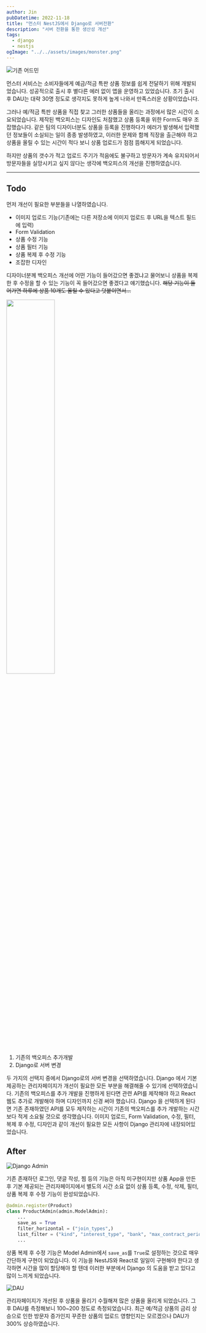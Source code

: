 ```yaml
---
author: Jin
pubDatetime: 2022-11-18
title: "먼스터 NestJS에서 Django로 서버전환"
description: "서버 전환을 통한 생산성 개선"
tags:
  - django
  - nestjs
ogImage: "../../assets/images/monster.png"
---
```


![기존 어드민](https://velog.velcdn.com/images/hojin9622/post/a2abd994-7b35-48d9-a054-ae8a19c5624f/image.png)

먼스터 서비스는 소비자들에게 예금/적금 특판 상품 정보를 쉽게 전달하기 위해 개발되었습니다.
성공적으로 출시 후 별다른 에러 없이 앱을 운영하고 있었습니다. 초기 출시 후 DAU는 대략 30명 정도로 생각지도 못하게 높게 나와서 만족스러운 상황이었습니다.

그러나 예/적금 특판 상품을 직접 찾고 그러한 상품들을 올리는 과정에서 많은 시간이 소요되었습니다. 제작된 백오피스는 디자인도 처참했고 상품 등록을 위한 Form도 매우 조잡했습니다.
같은 팀의 디자이너분도 상품을 등록을 진행하다가 에러가 발생해서 입력했던 정보들이 소실되는 일이 종종 발생하였고, 이러한 문제와 함께 직장을 출근해야 하고 상품을 올릴 수 있는 시간이 적다 보니 상품 업로드가 점점 뜸해지게 되었습니다.

하지만 상품의 갯수가 적고 업로드 주기가 적음에도 불구하고 방문자가 계속 유지되어서 방문자들을 실망시키고 싶지 않다는 생각에 백오피스의 개선을 진행하였습니다.

---

## Todo

먼저 개선이 필요한 부분들을 나열하였습니다.

- 이미지 업로드 기능(기존에는 다른 저장소에 이미지 업로드 후 URL을 텍스트 필드에 입력)
- Form Validation
- 상품 수정 기능
- 상품 필터 기능
- 상품 복제 후 수정 기능
- 조잡한 디자인

디자이너분께 백오피스 개선에 어떤 기능이 들어갔으면 좋겠냐고 물어보니 상품을 복제한 후 수정을 할 수 있는 기능이 꼭 들어갔으면 좋겠다고 얘기했습니다.
~~해당 기능이 들어가면 하루에 상품 10개도 올릴 수 있다고 덧붙이면서...~~

<p>
  <img
    src="https://velog.velcdn.com/images/hojin9622/post/ff159e00-056d-4ef2-a1ce-615384625e00/image.png"
    width="50%"
    alt=""
  />
</p>

1. 기존의 백오피스 추가개발
2. Django로 서버 변경

두 가지의 선택지 중에서 Django로의 서버 변경을 선택하였습니다.
Django 에서 기본 제공하는 관리자페이지가 개선이 필요한 모든 부분을 해결해줄 수 있기에 선택하였습니다.
기존의 백오피스를 추가 개발을 진행하게 된다면 관련 API를 제작해야 하고 React 웹도 추가로 개발해야 하며 디자인까지 신경 써야 했습니다.
Django 을 선택하게 된다면 기존 존재하였던 API를 모두 제작하는 시간이 기존의 백오피스를 추가 개발하는 시간보다 적게 소요될 것으로 생각했습니다.
이미지 업로드, Form Validation, 수정, 필터, 복제 후 수정, 디자인과 같이 개선이 필요한 모든 사항이 Django 관리자에 내장되어있었습니다.

## After

![Django Admin](https://velog.velcdn.com/images/hojin9622/post/f05fcfaf-f8f2-437d-9513-27a6644c82c7/image.png)

기존 존재하던 로그인, 댓글 작성, 찜 등의 기능은 아직 미구현이지만 상품 App을 만든 후 기본 제공되는 관리자페이지에서 별도의 시간 소요 없이 상품 등록, 수정, 삭제, 필터, 상품 복제 후 수정 기능이 완성되었습니다.

```python
@admin.register(Product)
class ProductAdmin(admin.ModelAdmin):
    ...
    save_as = True
    filter_horizontal = ("join_types",)
    list_filter = ("kind", "interest_type", "bank", "max_contract_period")
    ...
```

상품 복제 후 수정 기능은 Model Admin에서 `save_as`를 `True`로 설정하는 것으로 매우 간단하게 구현이 되었습니다. 이 기능을 NestJS와 React로 일일이 구현해야 한다고 생각하면 시간을 많이 할당해야 할 텐데 이러한 부분에서 Django 의 도움을 받고 있다고 많이 느끼게 되었습니다.

![DAU](https://velog.velcdn.com/images/hojin9622/post/48bc3c5e-9b22-49d1-a755-f0679e7e8bf2/image.png)

관리자페이지가 개선된 후 상품을 올리기 수월해져 많은 상품을 올리게 되었습니다. 그 후 DAU를 측정해보니 100~200 정도로 측정되었습니다.
최근 예/적금 상품의 금리 상승으로 인한 방문자 증가인지 꾸준한 상품의 업로드 영향인지는 모르겠으나 DAU가 300% 상승하였습니다.
